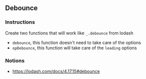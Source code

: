 ## Debounce

### Instructions

Create two functions that will work like `_.debounce` from lodash
- `debounce`, this function doesn't need to take care of the options
- `opDebounce`, this function will take care of the `leading` options


### Notions

- https://lodash.com/docs/4.17.15#debounce